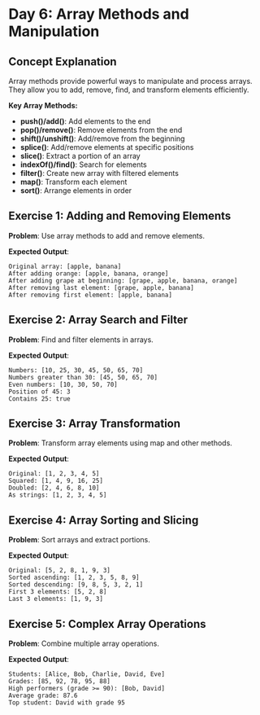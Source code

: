 # Day 6: Array Methods and Manipulation

## Concept Explanation
Array methods provide powerful ways to manipulate and process arrays. They allow you to add, remove, find, and transform elements efficiently.

**Key Array Methods:**
- **push()/add()**: Add elements to the end
- **pop()/remove()**: Remove elements from the end
- **shift()/unshift()**: Add/remove from the beginning
- **splice()**: Add/remove elements at specific positions
- **slice()**: Extract a portion of an array
- **indexOf()/find()**: Search for elements
- **filter()**: Create new array with filtered elements
- **map()**: Transform each element
- **sort()**: Arrange elements in order

## Exercise 1: Adding and Removing Elements

**Problem**: Use array methods to add and remove elements.

**Expected Output**:
```
Original array: [apple, banana]
After adding orange: [apple, banana, orange]
After adding grape at beginning: [grape, apple, banana, orange]
After removing last element: [grape, apple, banana]
After removing first element: [apple, banana]
```

## Exercise 2: Array Search and Filter

**Problem**: Find and filter elements in arrays.

**Expected Output**:
```
Numbers: [10, 25, 30, 45, 50, 65, 70]
Numbers greater than 30: [45, 50, 65, 70]
Even numbers: [10, 30, 50, 70]
Position of 45: 3
Contains 25: true
```

## Exercise 3: Array Transformation

**Problem**: Transform array elements using map and other methods.

**Expected Output**:
```
Original: [1, 2, 3, 4, 5]
Squared: [1, 4, 9, 16, 25]
Doubled: [2, 4, 6, 8, 10]
As strings: [1, 2, 3, 4, 5]
```

## Exercise 4: Array Sorting and Slicing

**Problem**: Sort arrays and extract portions.

**Expected Output**:
```
Original: [5, 2, 8, 1, 9, 3]
Sorted ascending: [1, 2, 3, 5, 8, 9]
Sorted descending: [9, 8, 5, 3, 2, 1]
First 3 elements: [5, 2, 8]
Last 3 elements: [1, 9, 3]
```

## Exercise 5: Complex Array Operations

**Problem**: Combine multiple array operations.

**Expected Output**:
```
Students: [Alice, Bob, Charlie, David, Eve]
Grades: [85, 92, 78, 95, 88]
High performers (grade >= 90): [Bob, David]
Average grade: 87.6
Top student: David with grade 95
```
